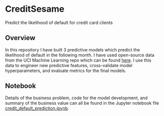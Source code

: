 # CreditSesame
Predict the likelihood of default for credit card clients

## Overview
In this repository I have built 3 predictive models which predict the likelihood of default in the following month. I have used open-source data from the UCI Machine Learning repo which can be found [here](https://archive.ics.uci.edu/ml/datasets/default+of+credit+card+clients#). I use this data to engineer new predictive features, cross-validate model hyperparameters, and evaluate metrics for the final models.

## Notebook
Details of the business problem, code for the model development, and summary of the business value can all be found in the Jupyter notebook file [credit_default_prediction.ipynb](credit_default_prediction.ipynb).
